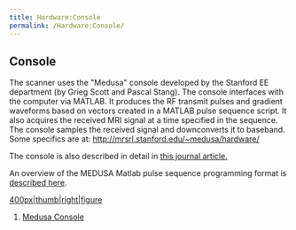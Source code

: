 ```yaml
---
title: Hardware:Console
permalink: /Hardware:Console/
---
```


## Console

The scanner uses the "Medusa" console developed by the Stanford EE
department (by Grieg Scott and Pascal Stang). The console interfaces
with the computer via MATLAB. It produces the RF transmit pulses and
gradient waveforms based on vectors created in a MATLAB pulse sequence
script. It also acquires the received MRI signal at a time specified in
the sequence. The console samples the received signal and downconverts
it to baseband. Some specifics are at:
<http://mrsrl.stanford.edu/~medusa/hardware/>

The console is also described in detail in
<a href="/Media:Medusa.pdf" class="wikilink"
title="this journal article.">this journal article.</a>

An overview of the MEDUSA Matlab pulse sequence programming format is
[described
here](https://tabletop.martinos.org/images/b/b3/Medusa_overview.ppt.zip).

<a href="/File:medusabox.jpg" class="wikilink"
title="400px|thumb|right|figure 1. Medusa Console">400px|thumb|right|figure
1. Medusa Console</a>